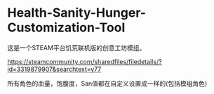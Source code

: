 # Health-Sanity-Hunger-Customization-Tool

这是一个STEAM平台饥荒联机版的创意工坊模组。

https://steamcommunity.com/sharedfiles/filedetails/?id=3319879907&searchtext=y77

所有角色的血量，饱腹度，San值都在自定义设置成一样的(包括模组角色)

